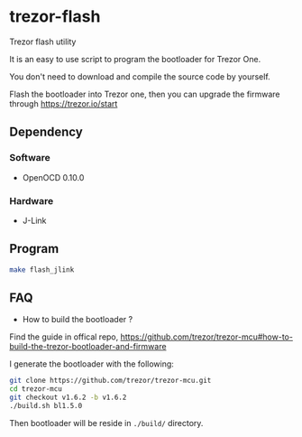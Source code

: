 # trezor-flash
Trezor flash utility

It is an easy to use script to program the bootloader for Trezor One.

You don't need to download and compile the source code by yourself.

Flash the bootloader into Trezor one, then you can upgrade the firmware through https://trezor.io/start

## Dependency

### Software

- OpenOCD 0.10.0

### Hardware
- J-Link

## Program

```bash
make flash_jlink
```

## FAQ
- How to build the bootloader ?

Find the guide in offical repo, https://github.com/trezor/trezor-mcu#how-to-build-the-trezor-bootloader-and-firmware

I generate the bootloader with the following:

```bash
git clone https://github.com/trezor/trezor-mcu.git
cd trezor-mcu
git checkout v1.6.2 -b v1.6.2
./build.sh bl1.5.0
```

Then bootloader will be reside in `./build/` directory.
